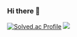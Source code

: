 ### Hi there 👋

<!--
**ddingseop/ddingseop** is a ✨ _special_ ✨ repository because its `README.md` (this file) appears on your GitHub profile.

Here are some ideas to get you started:

- 🔭 I’m currently working on ...
- 🌱 I’m currently learning ...
- 👯 I’m looking to collaborate on ...
- 🤔 I’m looking for help with ...
- 💬 Ask me about ...
- 📫 How to reach me: ...
- 😄 Pronouns: ...
- ⚡ Fun fact: ...
-->
[![Solved.ac Profile](http://mazassumnida.wtf/api/v2/generate_badge?boj=rmaaudtjq)](https://solved.ac/rmaaudtjq/)
<img src="https://img.shields.io/badge/java-007396?style=for-the-badge&logo=java&logoColor=white">
